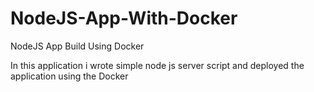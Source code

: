 # NodeJS-App-With-Docker
NodeJS App Build Using Docker

In this application i wrote simple node js server script
and deployed the application using the Docker 
